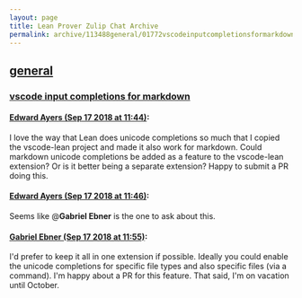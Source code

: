 ```yaml
---
layout: page
title: Lean Prover Zulip Chat Archive 
permalink: archive/113488general/01772vscodeinputcompletionsformarkdown.html
---
```


## [general](index.html)
### [vscode input completions for markdown](01772vscodeinputcompletionsformarkdown.html)

#### [Edward Ayers (Sep 17 2018 at 11:44)](https://leanprover.zulipchat.com/#narrow/stream/113488-general/topic/vscode%20input%20completions%20for%20markdown/near/134090703):
I love the way that Lean does unicode completions so much that I copied the vscode-lean project and made it also work for markdown. Could markdown unicode completions be added as a feature to the vscode-lean extension? Or is it better being a separate extension? Happy to submit a PR doing this.

#### [Edward Ayers (Sep 17 2018 at 11:46)](https://leanprover.zulipchat.com/#narrow/stream/113488-general/topic/vscode%20input%20completions%20for%20markdown/near/134090778):
Seems like @**Gabriel Ebner** is the one to ask about this.

#### [Gabriel Ebner (Sep 17 2018 at 11:55)](https://leanprover.zulipchat.com/#narrow/stream/113488-general/topic/vscode%20input%20completions%20for%20markdown/near/134091160):
I'd prefer to keep it all in one extension if possible.  Ideally you could enable the unicode completions for specific file types and also specific files (via a command).  I'm happy about a PR for this feature.  That said, I'm on vacation until October.

